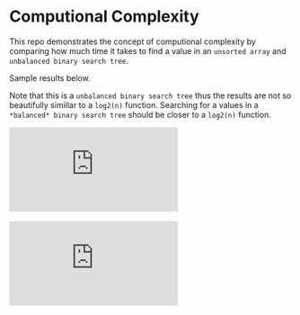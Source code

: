 # Computional Complexity

This repo demonstrates the concept of computional complexity by comparing how much time it takes to find a value in an `unsorted array` and `unbalanced binary search tree`.

Sample results below.

Note that this is a `unbalanced binary search tree` thus the results are not so beautifully simillar to a `log2(n)` function. Searching for a values in a `*balanced* binary search tree` should be closer to a `log2(n)` function.

![Chart - array vs bst](https://github.com/inwenis/sda.javawwa13.prog1.day5.complexity/blob/master/array_vs_bst.pdf)

![Chart - bst only](https://github.com/inwenis/sda.javawwa13.prog1.day5.complexity/blob/master/bst_only.pdf)